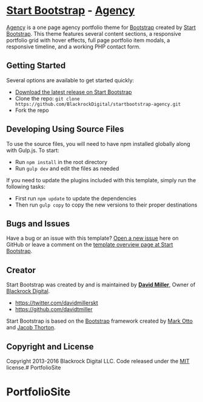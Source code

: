 # [Start Bootstrap](http://startbootstrap.com/) - [Agency](http://startbootstrap.com/template-overviews/agency/)

[Agency](http://startbootstrap.com/template-overviews/agency/) is a one page agency portfolio theme for [Bootstrap](http://getbootstrap.com/) created by [Start Bootstrap](http://startbootstrap.com/). This theme features several content sections, a responsive portfolio grid with hover effects, full page portfolio item modals, a responsive timeline, and a working PHP contact form.

## Getting Started

Several options are available to get started quickly:
* [Download the latest release on Start Bootstrap](http://startbootstrap.com/template-overviews/agency/)
* Clone the repo: `git clone https://github.com/BlackrockDigital/startbootstrap-agency.git`
* Fork the repo

## Developing Using Source Files

To use the source files, you will need to have npm installed globally along with Gulp.js. To start:
* Run `npm install` in the root directory
* Run `gulp dev` and edit the files as needed

If you need to update the plugins included with this template, simply run the following tasks:
* First run `npm update` to update the dependencies
* Then run `gulp copy` to copy the new versions to their proper destinations

## Bugs and Issues

Have a bug or an issue with this template? [Open a new issue](https://github.com/BlackrockDigital/startbootstrap-agency/issues) here on GitHub or leave a comment on the [template overview page at Start Bootstrap](http://startbootstrap.com/template-overviews/agency/).

## Creator

Start Bootstrap was created by and is maintained by **[David Miller](http://davidmiller.io/)**, Owner of [Blackrock Digital](http://blackrockdigital.io/).

* https://twitter.com/davidmillerskt
* https://github.com/davidtmiller

Start Bootstrap is based on the [Bootstrap](http://getbootstrap.com/) framework created by [Mark Otto](https://twitter.com/mdo) and [Jacob Thorton](https://twitter.com/fat).

## Copyright and License

Copyright 2013-2016 Blackrock Digital LLC. Code released under the [MIT](https://github.com/BlackrockDigital/startbootstrap-agency/blob/gh-pages/LICENSE) license.# PortfolioSite
# PortfolioSite
